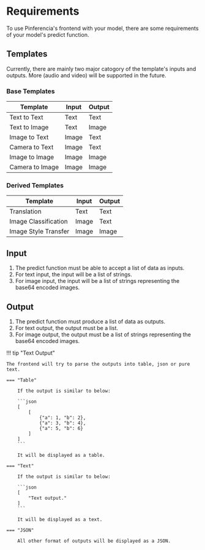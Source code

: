# Requirements

To use Pinferencia's frontend with your model, there are some requirements of  your model's predict function.

## Templates

Currently, there are mainly two major catogory of the template's inputs and outputs. More (audio and video) will be supported in the future.

### Base Templates

| Template | Input | Output |
|----------|-------|--------|
| Text to Text | Text | Text |
| Text to Image | Text | Image |
| Image to Text | Image | Text |
| Camera to Text | Image | Text |
| Image to Image | Image | Image |
| Camera to Image | Image | Image |

### Derived Templates

| Template | Input | Output |
|----------|-------|--------|
| Translation | Text | Text |
| Image Classification | Image | Text |
| Image Style Transfer | Image | Image |

## Input

1. The predict function must be able to accept a list of data as inputs.
2. For text input, the input will be a list of strings.
3. For image input, the input will be a list of strings representing the base64 encoded images.

## Output

1. The predict function must produce a list of data as outputs.
2. For text output, the output must be a list.
3. For image output, the output must be a list of strings representing the base64 encoded images.

!!! tip "Text Output"

    The frontend will try to parse the outputs into table, json or pure text.

    === "Table"

        If the output is similar to below:

        ```json
        [
            [
                {"a": 1, "b": 2},
                {"a": 3, "b": 4},
                {"a": 5, "b": 6}
            ]
        ]
        ```

        It will be displayed as a table.

    === "Text"

        If the output is similar to below:

        ```json
        [
            "Text output."
        ]
        ```

        It will be displayed as a text.

    === "JSON"

        All other format of outputs will be displayed as a JSON.
